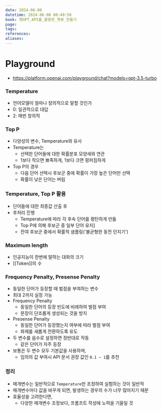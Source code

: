```yaml
---
date: 2024-06-08
datetime: 2024-06-08 08:49:58
book: 챗GPT_API를_활용한_챗봇_만들기
page: 
tags: 
references: 
aliases:
---
```

	
# Playground
- https://platform.openai.com/playground/chat?models=gpt-3.5-turbo 
### Temperature
- 언어모델이 얼마나 창의적으로 말할 것인가
- 0: 일관적으로 대답
- 2: 매번 창의적

### Top P
- 다양성의 변수, Temperature와 유사
- Temperature는
	- 선택한 단어들에 대한 확률분포 모양새와 연관
	- 1보다 작으면 뾰족하게, 1보다 크면 펑퍼짐하게
- Top P의 경우
	- 다음 단어 선택시 후보군 중에 확률이 가장 높은 단어만 선택
	- 확률이 낮은 단어는 버림

### Temperature, Top P 활용
- 단어들에 대한 최종값 산출 후
- 후처리 진행
	- Temperature에 따라 각 후속 단어를 평탄하게 만듦
	- Top P에 의해 후보군 중 일부 단어 유지]
	- 잔여 후보군 중에서 확률적 샘플링('불균형한 동전 던지기')

### Maximum length
- 인공지능이 한번에 말하는 대화의 크기
- [[Token]]의 수

### Frequency Penalty, Presense Penalty
- 동일한 단어가 등장할 때 벌점을 부여하는 변수
- 최대 2까지 실정 가능
- Frequency Penalty
	- 동일한 단어의 등장 빈도에 비례하여 벌점 부여
	- 문장이 단조롭게 생성되는 것을 방지
- Presense Penalty
	- 동일한 단어가 등장했는지 여부에 따라 벌점 부여
	- 화제를 새롭게 전환하도록 유도
- 두 변수를 음수로 설정하면 정반대로 작동
	- 같은 단어가 자주 등장
- 보통은 두 변수 모두 기본값을 사용하며,
	- 임의의 값 부여시 API 문서 권장 값인 `0.1 ~ 1`를 추천

### 정리
- 매개변수는 일반적으로 `Temperature`만 조정하여 실험하는 것이 일반적
- 매개변수마다 값을 바꾸게 되면, 발생하는 경우의 수가 너무 많아지기 때문
- 효율성을 고려한다면,
	- 다양한 매개변수 조정보다, 프롬프트 작성에 노력을 기울일 것 
